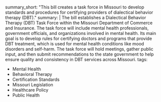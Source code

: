 summary_short: "This bill creates a task force in Missouri to develop standards and procedures for certifying providers of dialectical behavior therapy (DBT)."
summary: |
  The bill establishes a Dialectical Behavior Therapy (DBT) Task Force within the Missouri Department of Commerce and Insurance. The task force will include mental health professionals, government officials, and organizations involved in mental health. Its main goal is to develop rules for certifying doctors and programs that provide DBT treatment, which is used for mental health conditions like mood disorders and self-harm. The task force will hold meetings, gather public input, and then submit recommendations to the state government to help ensure quality and consistency in DBT services across Missouri.
tags:
  - Mental Health
  - Behavioral Therapy
  - Certification Standards
  - Missouri Legislation
  - Healthcare Policy
  - Public Health
